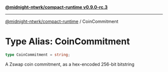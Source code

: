 [**@midnight-ntwrk/compact-runtime v0.9.0-rc.3**](../README.md)

***

[@midnight-ntwrk/compact-runtime](../globals.md) / CoinCommitment

# Type Alias: CoinCommitment

```ts
type CoinCommitment = string;
```

A Zswap coin commitment, as a hex-encoded 256-bit bitstring
